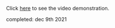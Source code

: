 Click [here](https://youtu.be/9UAjGG8XC1A) to see the video demonstration.

completed: dec 9th 2021
